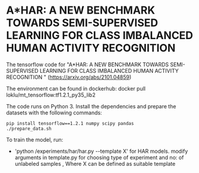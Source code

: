 # A*HAR: A NEW BENCHMARK TOWARDS SEMI-SUPERVISED LEARNING FOR CLASS IMBALANCED HUMAN ACTIVITY RECOGNITION

The tensorflow code for "A\*HAR: A NEW BENCHMARK TOWARDS SEMI-SUPERVISED LEARNING FOR CLASS
IMBALANCED HUMAN ACTIVITY RECOGNITION " (https://arxiv.org/abs/2101.04859)


The environment can be found in dockerhub:
docker pull loklu/mt_tensorflow:tf1.2.1_py35_lib2

 The code runs on Python 3. Install the dependencies and prepare the datasets with the following commands:

```
pip install tensorflow==1.2.1 numpy scipy pandas
./prepare_data.sh
``` 

To train the model, run:

* 'python /experiments/har/har.py --template X' for HAR models.
 modify arguments in template.py for choosing type of experiment and no: of unlabeled samples , Where X can be defined as suitable template

